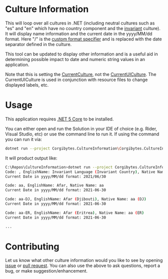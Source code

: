 # Culture Information

This will loop over all cultures in .NET (including neutral cultures such as "es" and "en" which have no country component and the [invariant](https://docs.microsoft.com/en-us/dotnet/api/system.globalization.cultureinfo.invariantculture?view=net-5.0) culture). It will display name information and the current date in the yyyy/MM/dd format. Here "/" is the [custom format specifier](https://docs.microsoft.com/en-us/dotnet/standard/base-types/custom-date-and-time-format-strings?redirectedfrom=MSDN#dateSeparator) and is replaced with the date separator defined in the culture.

This tool can be updated to display other information and is a useful aid in determining possible impact to date and numeric string values in an application.

Note that this is setting the [CurrentCulture](https://docs.microsoft.com/en-us/dotnet/api/system.globalization.cultureinfo.currentculture?view=net-5.0), not the [CurrentUICulture](https://docs.microsoft.com/en-us/dotnet/api/system.globalization.cultureinfo.currentuiculture?view=net-5.0). The CurrentUICulture is used in conjunction with resource files to change displayed labels, etc.

# Usage

This application requires [.NET 5 Core](https://dotnet.microsoft.com/download/dotnet/5.0) to be installed.  

You can either open and run the Solution in your IDE of choice (e.g. Rider, Visual Studio, etc) or use the command line to run it.  If using the command you can run it via:

```bash
dotnet run --project Corgibytes.CultureInformation\Corgibytes.CultureInformation.csproj
```

It will product output like:

```bash
C:\Repos\CultureInformation>dotnet run --project Corgibytes.CultureInformation\Corgibytes.CultureInformation.csproj
Code: , EnglishName: Invariant Language (Invariant Country), Native Name: Invariant Language (Invariant Country)
Current Date in yyyy/MM/dd format: 2021/06/30

Code: aa, EnglishName: Afar, Native Name: aa
Current Date in yyyy/MM/dd format: 2021-06-30

Code: aa-DJ, EnglishName: Afar (Djibouti), Native Name: aa (DJ)
Current Date in yyyy/MM/dd format: 2021-06-30

Code: aa-ER, EnglishName: Afar (Eritrea), Native Name: aa (ER)
Current Date in yyyy/MM/dd format: 2021-06-30

...
```

# Contributing
Let us know what other culture information would you like to see by opening [issue](https://github.com/corgibytes/CultureInformation/issues) or [pull request](https://github.com/corgibytes/CultureInformation/pulls).  You can also use the above to ask questions, report a bug, or make suggestion/enhancement.